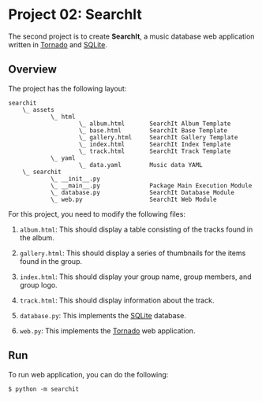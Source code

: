 Project 02: SearchIt
====================

The second project is to create **SearchIt**, a music database web application
written in [Tornado] and [SQLite].

Overview
--------

The project has the following layout:

    searchit
        \_ assets
                \_ html
                        \_ album.html       SearchIt Album Template
                        \_ base.html        SearchIt Base Template
                        \_ gallery.html     SearchIt Gallery Template
                        \_ index.html       SearchIt Index Template
                        \_ track.html       SearchIt Track Template
                \_ yaml
                        \_ data.yaml        Music data YAML
        \_ searchit
                \_ __init__.py
                \_ __main__.py              Package Main Execution Module
                \_ database.py              SearchIt Database Module
                \_ web.py                   SearchIt Web Module

For this project, you need to modify the following files:

1. `album.html`: This should display a table consisting of the tracks found in
   the album.

2. `gallery.html`: This should display a series of thumbnails for the items
   found in the group.

3. `index.html`: This should display your group name, group members, and group
   logo.

4. `track.html`: This should display information about the track.

5. `database.py`: This implements the [SQLite] database.

6. `web.py`: This implements the [Tornado] web application.

Run
---

To run web application, you can do the following:

    $ python -m searchit

[Tornado]:      http://www.tornadoweb.org/
[SQLite]:       https://www.sqlite.org/
